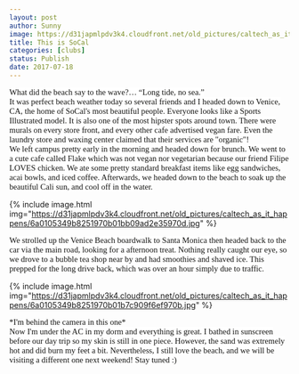 ```yaml
---
layout: post
author: Sunny
image: https://d31japmlpdv3k4.cloudfront.net/old_pictures/caltech_as_it_happens/6a0105349b8251970b01bb09ad2e27970d.jpg
title: This is SoCal
categories: [clubs]
status: Publish
date: 2017-07-18
---
```


<p style="margin: 0in; font-family: Calibri; font-size: 11.0pt; color: #141412;"><span style="background: white;">What did the beach say to the wave?… “Long tide, no sea.”
<p style="margin: 0in; font-family: Calibri; font-size: 11.0pt; color: #141412;">
<p style="margin: 0in; font-family: Calibri; font-size: 11.0pt; color: #141412;"><span style="background: white;">It was perfect beach weather today so several friends and I headed down to Venice, CA, the home of SoCal's most beautiful people. Everyone looks like a Sports Illustrated model. It is also one of the most hipster spots around town. There were murals on every store front, and every other cafe advertised vegan fare. Even the laundry store and waxing center claimed that their services are "organic"!

<p style="margin: 0in; font-family: Calibri; font-size: 11.0pt; color: #141412;">
<p style="margin: 0in; font-family: Calibri; font-size: 11.0pt; color: #141412;"><span style="background: white;">We left campus pretty early in the morning and headed down for brunch. We went to a cute cafe called Flake which was not vegan nor vegetarian because our friend Filipe LOVES chicken. We ate some pretty standard breakfast items like egg sandwiches, acai bowls, and iced coffee. Afterwards, we headed down to the beach to soak up the beautiful Cali sun, and cool off in the water.


{% include image.html img="https://d31japmlpdv3k4.cloudfront.net/old_pictures/caltech_as_it_happens/6a0105349b8251970b01bb09ad2e35970d.jpg" %}
<p style="margin: 0in; font-family: Calibri; font-size: 11.0pt; color: #141412;">
<p style="margin: 0in; font-family: Calibri; font-size: 11.0pt; color: #141412;"><span style="background: white;">We strolled up the Venice Beach boardwalk to Santa Monica then headed back to the car via the main road, looking for a afternoon treat. Nothing really caught our eye, so we drove to a bubble tea shop near by and had smoothies and shaved ice. This prepped for the long drive back, which was over an hour simply due to traffic.

<p style="margin: 0in; font-family: Calibri; font-size: 11.0pt; color: #141412;">


{% include image.html img="https://d31japmlpdv3k4.cloudfront.net/old_pictures/caltech_as_it_happens/6a0105349b8251970b01b7c909f6ef970b.jpg" %}
<p style="margin: 0in; font-family: Calibri; font-size: 11.0pt; color: #141412;">*I'm behind the camera in this one*
<p style="margin: 0in; font-family: Calibri; font-size: 11.0pt; color: #141412;">
<p style="margin: 0in; font-family: Calibri; font-size: 11.0pt; color: #141412;">
<p style="margin: 0in; font-family: Calibri; font-size: 11.0pt; color: #141412;"><span style="background: white;">Now I'm under the AC in my dorm and everything is great. I bathed in sunscreen before our day trip so my skin is still in one piece. However, the sand was extremely hot and did burn my feet a bit. Nevertheless, I still love the beach, and we will be visiting a different one next weekend! Stay tuned :)

